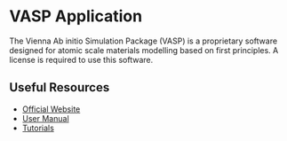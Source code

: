 # VASP Application

The Vienna Ab initio Simulation Package (VASP) is a proprietary software designed for atomic scale materials modelling based on first principles. A license is required to use this software.

## Useful Resources

 - [Official Website](https://www.vasp.at/)
 - [User Manual](https://www.vasp.at/wiki/index.php/The_VASP_Manual)
 - [Tutorials](https://www.vasp.at/tutorials/latest/)